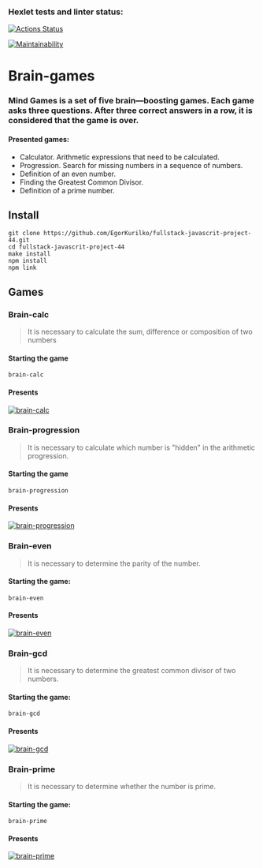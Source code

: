 ### Hexlet tests and linter status:
[![Actions Status](https://github.com/EgorKurilko/fullstack-javascript-project-44/workflows/hexlet-check/badge.svg)](https://github.com/EgorKurilko/fullstack-javascript-project-44/actions)

[![Maintainability](https://api.codeclimate.com/v1/badges/987259e7568ffefbb859/maintainability)](https://codeclimate.com/github/EgorKurilko/fullstack-javascript-project-44/maintainability)

# Brain-games

### Mind Games is a set of five brain—boosting games. Each game asks three questions. After three correct answers in a row, it is considered that the game is over.

#### Presented games:
- Calculator. Arithmetic expressions that need to be calculated.
- Progression. Search for missing numbers in a sequence of numbers.
- Definition of an even number.
- Finding the Greatest Common Divisor.
- Definition of a prime number.


## Install
```
git clone https://github.com/EgorKurilko/fullstack-javascrit-project-44.git
cd fullstack-javascrit-project-44
make install
npm install
npm link
```
## Games

### **Brain-calc**
> It is necessary to calculate the sum, difference or composition of two numbers

#### Starting the game

`brain-calc`

#### Presents

[![brain-calc](https://asciinema.org/a/C0DW3FjR4y4xRgbF8sjUTfm0F.svg)](https://asciinema.org/a/C0DW3FjR4y4xRgbF8sjUTfm0F)


### **Brain-progression**

> It is necessary to calculate which number is "hidden" in the arithmetic progression.

#### Starting the game

`brain-progression`

#### Presents

[![brain-progression](https://asciinema.org/a/hvIf8uvmwfeH5InygsM0DcqQ7.svg)](https://asciinema.org/a/hvIf8uvmwfeH5InygsM0DcqQ7)


### **Brain-even**

> It is necessary to determine the parity of the number.

#### Starting the game:

`brain-even`

#### Presents

[![brain-even](https://asciinema.org/a/ZFAvWfFU1jpFA4Bpz4AvWyudH.svg)](https://asciinema.org/a/ZFAvWfFU1jpFA4Bpz4AvWyudH)


### **Brain-gcd**

> It is necessary to determine the greatest common divisor of two numbers.

#### Starting the game:

`brain-gcd`

#### Presents

[![brain-gcd](https://asciinema.org/a/gpHTZvY7mMEV4hb356jXqEtZy.svg)](https://asciinema.org/a/gpHTZvY7mMEV4hb356jXqEtZy)


### Brain-prime

> It is necessary to determine whether the number is prime.

#### Starting the game:

`brain-prime`

#### Presents

[![brain-prime](https://asciinema.org/a/pfxk9WdnwkbHYiLfX1SpxM9QG.svg)](https://asciinema.org/a/pfxk9WdnwkbHYiLfX1SpxM9QG)